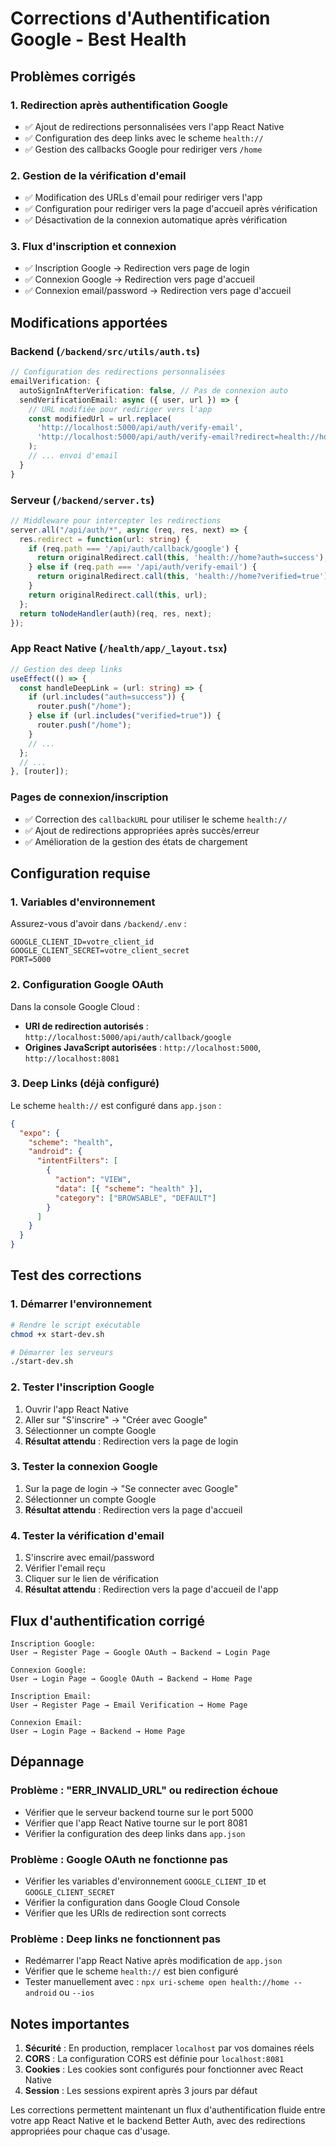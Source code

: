 # Corrections d'Authentification Google - Best Health

## Problèmes corrigés

### 1. **Redirection après authentification Google**
- ✅ Ajout de redirections personnalisées vers l'app React Native
- ✅ Configuration des deep links avec le scheme `health://`
- ✅ Gestion des callbacks Google pour rediriger vers `/home`

### 2. **Gestion de la vérification d'email**
- ✅ Modification des URLs d'email pour rediriger vers l'app
- ✅ Configuration pour rediriger vers la page d'accueil après vérification
- ✅ Désactivation de la connexion automatique après vérification

### 3. **Flux d'inscription et connexion**
- ✅ Inscription Google → Redirection vers page de login
- ✅ Connexion Google → Redirection vers page d'accueil
- ✅ Connexion email/password → Redirection vers page d'accueil

## Modifications apportées

### Backend (`/backend/src/utils/auth.ts`)
```typescript
// Configuration des redirections personnalisées
emailVerification: {
  autoSignInAfterVerification: false, // Pas de connexion auto
  sendVerificationEmail: async ({ user, url }) => {
    // URL modifiée pour rediriger vers l'app
    const modifiedUrl = url.replace(
      'http://localhost:5000/api/auth/verify-email',
      'http://localhost:5000/api/auth/verify-email?redirect=health://home'
    );
    // ... envoi d'email
  }
}
```

### Serveur (`/backend/server.ts`)
```typescript
// Middleware pour intercepter les redirections
server.all("/api/auth/*", async (req, res, next) => {
  res.redirect = function(url: string) {
    if (req.path === '/api/auth/callback/google') {
      return originalRedirect.call(this, 'health://home?auth=success');
    } else if (req.path === '/api/auth/verify-email') {
      return originalRedirect.call(this, 'health://home?verified=true');
    }
    return originalRedirect.call(this, url);
  };
  return toNodeHandler(auth)(req, res, next);
});
```

### App React Native (`/health/app/_layout.tsx`)
```typescript
// Gestion des deep links
useEffect(() => {
  const handleDeepLink = (url: string) => {
    if (url.includes("auth=success")) {
      router.push("/home");
    } else if (url.includes("verified=true")) {
      router.push("/home");
    }
    // ...
  };
  // ...
}, [router]);
```

### Pages de connexion/inscription
- ✅ Correction des `callbackURL` pour utiliser le scheme `health://`
- ✅ Ajout de redirections appropriées après succès/erreur
- ✅ Amélioration de la gestion des états de chargement

## Configuration requise

### 1. Variables d'environnement
Assurez-vous d'avoir dans `/backend/.env` :
```env
GOOGLE_CLIENT_ID=votre_client_id
GOOGLE_CLIENT_SECRET=votre_client_secret
PORT=5000
```

### 2. Configuration Google OAuth
Dans la console Google Cloud :
- **URI de redirection autorisés** : `http://localhost:5000/api/auth/callback/google`
- **Origines JavaScript autorisées** : `http://localhost:5000`, `http://localhost:8081`

### 3. Deep Links (déjà configuré)
Le scheme `health://` est configuré dans `app.json` :
```json
{
  "expo": {
    "scheme": "health",
    "android": {
      "intentFilters": [
        {
          "action": "VIEW",
          "data": [{ "scheme": "health" }],
          "category": ["BROWSABLE", "DEFAULT"]
        }
      ]
    }
  }
}
```

## Test des corrections

### 1. Démarrer l'environnement
```bash
# Rendre le script exécutable
chmod +x start-dev.sh

# Démarrer les serveurs
./start-dev.sh
```

### 2. Tester l'inscription Google
1. Ouvrir l'app React Native
2. Aller sur "S'inscrire" → "Créer avec Google"
3. Sélectionner un compte Google
4. **Résultat attendu** : Redirection vers la page de login

### 3. Tester la connexion Google
1. Sur la page de login → "Se connecter avec Google"
2. Sélectionner un compte Google
3. **Résultat attendu** : Redirection vers la page d'accueil

### 4. Tester la vérification d'email
1. S'inscrire avec email/password
2. Vérifier l'email reçu
3. Cliquer sur le lien de vérification
4. **Résultat attendu** : Redirection vers la page d'accueil de l'app

## Flux d'authentification corrigé

```
Inscription Google:
User → Register Page → Google OAuth → Backend → Login Page

Connexion Google:
User → Login Page → Google OAuth → Backend → Home Page

Inscription Email:
User → Register Page → Email Verification → Home Page

Connexion Email:
User → Login Page → Backend → Home Page
```

## Dépannage

### Problème : "ERR_INVALID_URL" ou redirection échoue
- Vérifier que le serveur backend tourne sur le port 5000
- Vérifier que l'app React Native tourne sur le port 8081
- Vérifier la configuration des deep links dans `app.json`

### Problème : Google OAuth ne fonctionne pas
- Vérifier les variables d'environnement `GOOGLE_CLIENT_ID` et `GOOGLE_CLIENT_SECRET`
- Vérifier la configuration dans Google Cloud Console
- Vérifier que les URIs de redirection sont corrects

### Problème : Deep links ne fonctionnent pas
- Redémarrer l'app React Native après modification de `app.json`
- Vérifier que le scheme `health://` est bien configuré
- Tester manuellement avec : `npx uri-scheme open health://home --android` ou `--ios`

## Notes importantes

1. **Sécurité** : En production, remplacer `localhost` par vos domaines réels
2. **CORS** : La configuration CORS est définie pour `localhost:8081`
3. **Cookies** : Les cookies sont configurés pour fonctionner avec React Native
4. **Session** : Les sessions expirent après 3 jours par défaut

Les corrections permettent maintenant un flux d'authentification fluide entre votre app React Native et le backend Better Auth, avec des redirections appropriées pour chaque cas d'usage.
